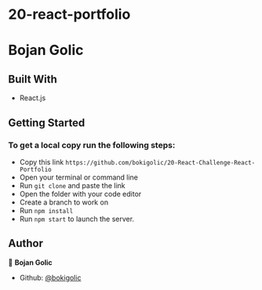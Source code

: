 # 20-react-portfolio

# Bojan Golic

## Built With

- React.js

## Getting Started

### To get a local copy run the following steps:

- Copy this link `https://github.com/bokigolic/20-React-Challenge-React-Portfolio`
- Open your terminal or command line
- Run `git clone` and paste the link
- Open the folder with your code editor
- Create a branch to work on
- Run `npm install`
- Run `npm start` to launch the server.

## Author

👤 **Bojan Golic**

- Github: [@bokigolic](https://github.com/bokigolic)

